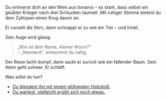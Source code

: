 <!-- Höhle -- Wein anbieten -->

Du erinnerst dich an den Wein aus Ismaros – so stark, dass selbst ein geübter Krieger nach drei Schlucken taumelt. Mit ruhiger Stimme bietest du dem Zyklopen einen Krug davon an.

Er runzelt die Stirn, dann schnappt er zu wie ein Tier – und trinkt.

Sein Auge wird glasig.

> „Wie ist dein Name, kleiner Wurm?“  
– „Niemand“, antwortest du ruhig.

Der Riese lacht dumpf, dann sackt er zurück wie ein fallender Baum. Sein Atem geht schwer. Er schläft.

Was willst du tun?

<script>
    polyphem_drunk = true;
</script>

- [Du blendest ihn mit einem glühenden Holzstoß.](10)
- [Du wartest, vielleicht ergibt sich noch etwas.](7)